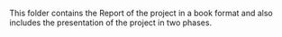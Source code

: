 This folder contains the Report of the project in a book format and also includes the presentation of the project in two phases.
